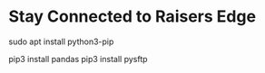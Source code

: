 # Stay Connected to Raisers Edge

sudo apt install python3-pip

pip3 install pandas
pip3 install pysftp